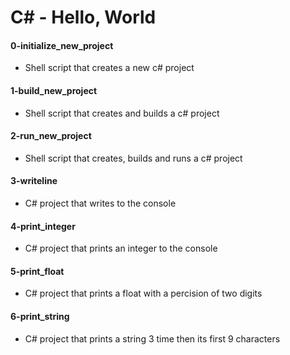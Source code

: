 # C# - Hello, World
 #### 0-initialize_new_project
  - Shell script that creates a new c# project

  #### 1-build_new_project
  - Shell script that creates and builds a c# project

  #### 2-run_new_project
  - Shell script that creates, builds and runs a c# project

  #### 3-writeline
  - C# project that writes to the console

  #### 4-print_integer
  - C# project that prints an integer to the console

  #### 5-print_float
  - C# project that prints a float with a percision of two digits

  #### 6-print_string
  - C# project that prints a string 3 time then its first 9 characters
